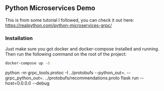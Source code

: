 ## Python Microservices Demo
This is from some tutorial I followed, you can check it out here:
https://realpython.com/python-microservices-grpc/

### Installation
Just make sure you got docker and docker-compose installed and running. Then run the following command on the root of the project:
```bash
docker-compose up -d 
``` 
python -m grpc_tools.protoc -I ../protobufs --python_out=. --grpc_python_out=. ../protobufs/recommendations.proto
flask run --host=0.0.0.0 --debug